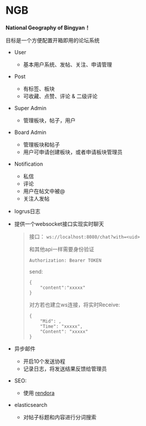 # NGB

**National Geography of Bingyan！**

目标是一个方便配置开箱即用的论坛系统

- User

  - 基本用户系统、发帖、关注、申请管理

- Post
  - 有标签、板块
  - 可收藏、点赞、评论 & 二级评论

- Super Admin
  - 管理板块，帖子，用户

- Board Admin
  - 管理板块和帖子
  - 用户可申请创建板块，或者申请板块管理员

- Notification
  - 私信
  - 评论
  - 用户在帖文中被@
  - 关注人发帖

- logrus日志

- 提供一个websocket接口实现实时聊天

  > 接口： `ws://localhost:8080/chat?with=<uid>` 
  >
  > 和其他api一样需要身份验证
  >
  > ```
  > Authorization: Bearer TOKEN
  > ```
  >
  > send:
  >
  > ```
  > {
  > 	"content":"xxxxx"
  > }
  > ```
  >
  > 对方若也建立ws连接，将实时Receive:
  >
  > ```
  > {
  >     "Mid": ,
  >     "Time": "xxxxx",
  >     "Content": "xxxxx"
  > }
  > ```
  >

- 异步邮件
  - 开启10个发送协程
  - 记录日志，将发送结果反馈给管理员

- SEO:

  - 使用 [rendora](https://github.com/rendora/rendora)

- elasticsearch

  - 对帖子标题和内容进行分词搜索


